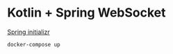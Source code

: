 # Kotlin + Spring WebSocket
[Spring initializr](https://start.spring.io/#!type=gradle-project-kotlin&language=kotlin&platformVersion=3.2.3&packaging=jar&jvmVersion=17&groupId=com.example&artifactId=demo&name=demo&description=Demo%20project%20for%20Spring%20Boot&packageName=com.example.demo&dependencies=web,websocket,data-mongodb,data-mongodb)

```shell
docker-compose up
```